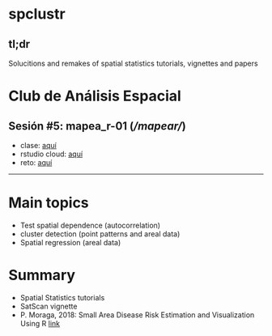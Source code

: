 # spclustr

## tl;dr

Solucitions and remakes of spatial statistics tutorials, vignettes and papers

# Club de Análisis Espacial

## Sesión #5: mapea_r-01 (_/mapear/_)

- clase: [aquí](https://avallecam.github.io/spclustr/mape_r-01.html)
- rstudio cloud: [aquí](https://rstudio.cloud/project/945236)
- reto: [aquí](https://avallecam.github.io/spclustr/mape_r-01_reto.html)

-----------

# Main topics

- Test spatial dependence (autocorrelation)
- cluster detection (point patterns and areal data)
- Spatial regression (areal data)

# Summary

- Spatial Statistics tutorials
- SatScan vignette
- P. Moraga, 2018: Small Area Disease Risk Estimation and Visualization Using R [link](https://journal.r-project.org/archive/2018/RJ-2018-036/index.html)

